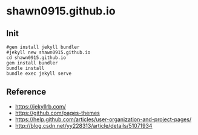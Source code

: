 # shawn0915.github.io

## Init

```shell
#gem install jekyll bundler
#jekyll new shawn0915.github.io
cd shawn0915.github.io
gem install bundler
bundle install
bundle exec jekyll serve
```

## Reference

- https://jekyllrb.com/
- https://github.com/pages-themes
- https://help.github.com/articles/user-organization-and-project-pages/
- http://blog.csdn.net/yy228313/article/details/51071934